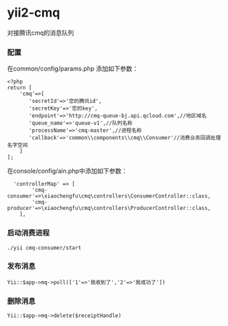 # yii2-cmq
对接腾讯cmq的消息队列

### 配置
在common/config/params.php 添加如下参数：
```
<?php
return [
    'cmq'=>[
       'secretId'=>'您的腾讯id',
       'secretKey'=>'您的key',
       'endpoint'=>'http://cmq-queue-bj.api.qcloud.com',//地区域名
       'queue_name'=>'queue-v1',//队列名称
       'processName'=>'cmq-master',//进程名称
       'callback'=>'common\\components\\cmq\\Consumer'//消费业务回调处理名字空间
    ]
];
```
在console/config/ain.php中添加如下参数：
```
  'controllerMap' => [
        'cmq-consumer'=>\xiaochengfu\cmq\controllers\ConsumerController::class,
        'cmq-producer'=>\xiaochengfu\cmq\controllers\ProducerController::class,
    ],
```


### 启动消费进程

```
./yii cmq-consumer/start
```

### 发布消息

```
Yii::$app->mq->poll(['1'=>'我收到了','2'=>'我成功了'])
```
### 删除消息

```
Yii::$app->mq->delete($receiptHandle)
```